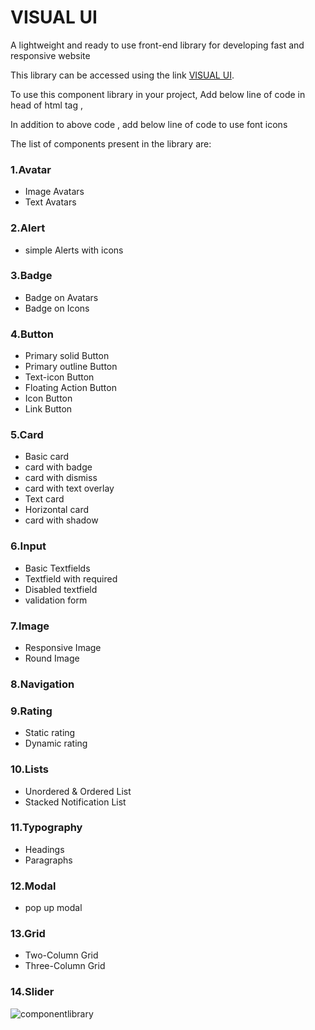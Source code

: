 # VISUAL UI

A lightweight and ready to use front-end library for developing fast and responsive website


This library can be accessed using the link  [VISUAL UI](https://visualui.netlify.app/).

To use this component library in your project, Add  below line of code in head of html tag  , 

<link rel="stylesheet" href="https://visualui.netlify.app/styles/components-main.css">

In addition to above code , add below line of code to use font icons 
 <link rel="stylesheet" href="https://use.fontawesome.com/releases/v5.15.4/css/all.css"
integrity="sha384-DyZ88mC6Up2uqS4h/KRgHuoeGwBcD4Ng9SiP4dIRy0EXTlnuz47vAwmeGwVChigm" crossorigin="anonymous" />

The list of components present in  the library are:

### 1.Avatar
- Image Avatars
- Text Avatars

### 2.Alert
- simple Alerts with icons


### 3.Badge
- Badge on Avatars
- Badge on Icons

### 4.Button
- Primary solid Button 
- Primary outline Button 
- Text-icon Button
- Floating Action Button 
- Icon Button 
- Link Button

### 5.Card
- Basic card
- card with badge
- card with dismiss
- card with text overlay
- Text card
- Horizontal card
- card with shadow

### 6.Input
- Basic Textfields
- Textfield with required 
- Disabled textfield
- validation form

### 7.Image
- Responsive Image
- Round Image

### 8.Navigation 

### 9.Rating
- Static rating
- Dynamic rating

### 10.Lists
- Unordered & Ordered List
- Stacked Notification List

### 11.Typography
- Headings 
- Paragraphs

### 12.Modal
- pop up modal

### 13.Grid
- Two-Column Grid
- Three-Column Grid 

### 14.Slider

![componentlibrary](https://user-images.githubusercontent.com/49235266/154846273-9d671ff6-6f17-4a64-8600-a56679e0328b.gif)


